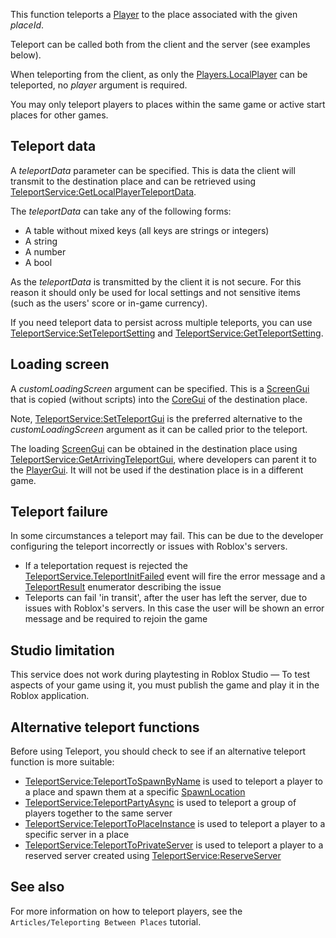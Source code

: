 This function teleports a [Player](https://developer.roblox.com/en-us/api-reference/class/Player) to the place associated with the given _placeId_.

Teleport can be called both from the client and the server (see examples below).

When teleporting from the client, as only the [Players.LocalPlayer](https://developer.roblox.com/en-us/api-reference/property/Players/LocalPlayer) can be teleported, no _player_ argument is required.

You may only teleport players to places within the same game or active start places for other games.

Teleport data
-------------

A _teleportData_ parameter can be specified. This is data the client will transmit to the destination place and can be retrieved using [TeleportService:GetLocalPlayerTeleportData](https://developer.roblox.com/en-us/api-reference/function/TeleportService/GetLocalPlayerTeleportData).

The _teleportData_ can take any of the following forms:

*   A table without mixed keys (all keys are strings or integers)
*   A string
*   A number
*   A bool

As the _teleportData_ is transmitted by the client it is not secure. For this reason it should only be used for local settings and not sensitive items (such as the users' score or in-game currency).

If you need teleport data to persist across multiple teleports, you can use [TeleportService:SetTeleportSetting](https://developer.roblox.com/en-us/api-reference/function/TeleportService/SetTeleportSetting) and [TeleportService:GetTeleportSetting](https://developer.roblox.com/en-us/api-reference/function/TeleportService/GetTeleportSetting).

Loading screen
--------------

A _customLoadingScreen_ argument can be specified. This is a [ScreenGui](https://developer.roblox.com/en-us/api-reference/class/ScreenGui) that is copied (without scripts) into the [CoreGui](https://developer.roblox.com/en-us/api-reference/class/CoreGui) of the destination place.

Note, [TeleportService:SetTeleportGui](https://developer.roblox.com/en-us/api-reference/function/TeleportService/SetTeleportGui) is the preferred alternative to the _customLoadingScreen_ argument as it can be called prior to the teleport.

The loading [ScreenGui](https://developer.roblox.com/en-us/api-reference/class/ScreenGui) can be obtained in the destination place using [TeleportService:GetArrivingTeleportGui](https://developer.roblox.com/en-us/api-reference/function/TeleportService/GetArrivingTeleportGui), where developers can parent it to the [PlayerGui](https://developer.roblox.com/en-us/api-reference/class/PlayerGui). It will not be used if the destination place is in a different game.

Teleport failure
----------------

In some circumstances a teleport may fail. This can be due to the developer configuring the teleport incorrectly or issues with Roblox's servers.

*   If a teleportation request is rejected the [TeleportService.TeleportInitFailed](https://developer.roblox.com/en-us/api-reference/event/TeleportService/TeleportInitFailed) event will fire the error message and a [TeleportResult](https://developer.roblox.com/en-us/api-reference/enum/TeleportResult) enumerator describing the issue
*   Teleports can fail 'in transit', after the user has left the server, due to issues with Roblox's servers. In this case the user will be shown an error message and be required to rejoin the game

Studio limitation
-----------------

This service does not work during playtesting in Roblox Studio — To test aspects of your game using it, you must publish the game and play it in the Roblox application.

Alternative teleport functions
------------------------------

Before using Teleport, you should check to see if an alternative teleport function is more suitable:

*   [TeleportService:TeleportToSpawnByName](https://developer.roblox.com/en-us/api-reference/function/TeleportService/TeleportToSpawnByName) is used to teleport a player to a place and spawn them at a specific [SpawnLocation](https://developer.roblox.com/en-us/api-reference/class/SpawnLocation)
*   [TeleportService:TeleportPartyAsync](https://developer.roblox.com/en-us/api-reference/function/TeleportService/TeleportPartyAsync) is used to teleport a group of players together to the same server
*   [TeleportService:TeleportToPlaceInstance](https://developer.roblox.com/en-us/api-reference/function/TeleportService/TeleportToPlaceInstance) is used to teleport a player to a specific server in a place
*   [TeleportService:TeleportToPrivateServer](https://developer.roblox.com/en-us/api-reference/function/TeleportService/TeleportToPrivateServer) is used to teleport a player to a reserved server created using [TeleportService:ReserveServer](https://developer.roblox.com/en-us/api-reference/function/TeleportService/ReserveServer)

See also
--------

For more information on how to teleport players, see the `Articles/Teleporting Between Places` tutorial.